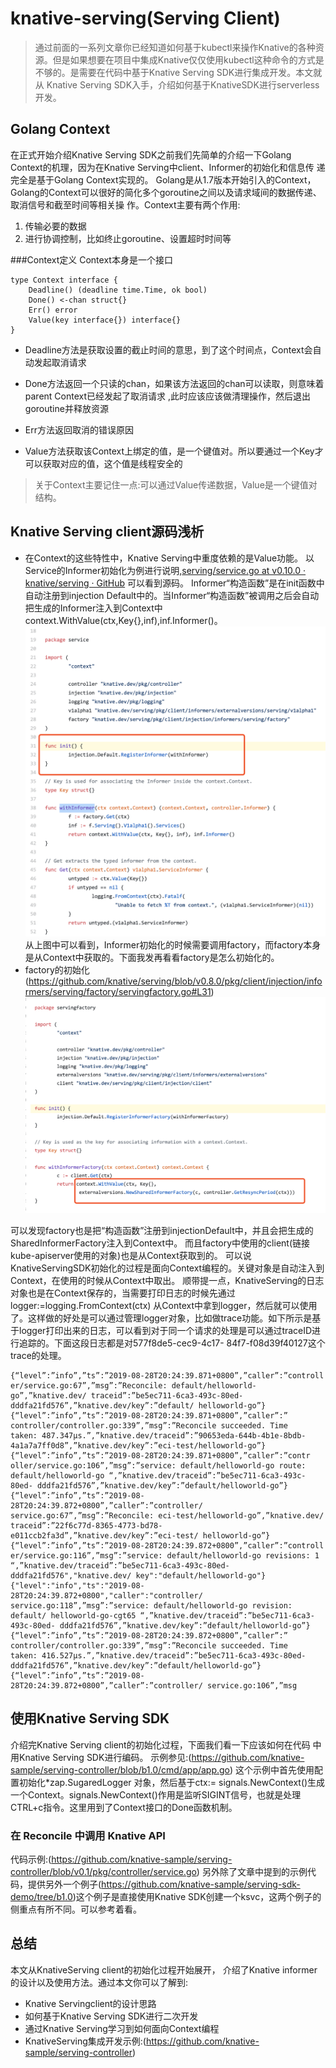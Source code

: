 # knative-serving(Serving Client)
> 通过前面的一系列文章你已经知道如何基于kubectl来操作Knative的各种资源。但是如果想要在项目中集成Knative仅仅使用kubectl这种命令的方式是不够的。是需要在代码中基于Knative Serving SDK进行集成开发。本文就从 Knative Serving SDK入手，介绍如何基于KnativeSDK进行serverless开发。   

## Golang Context
在正式开始介绍Knative Serving SDK之前我们先简单的介绍一下Golang Context的机理，因为在Knative Serving中client、Informer的初始化和信息传 递完全是基于Golang Context实现的。 
Golang是从1.7版本开始引入的Context，Golang的Context可以很好的简化多个goroutine之间以及请求域间的数据传递、取消信号和截至时间等相关操 作。Context主要有两个作用:
1. 传输必要的数据
2. 进行协调控制，比如终止goroutine、设置超时时间等

###Context定义
Context本身是一个接口
```
type Context interface {
    Deadline() (deadline time.Time, ok bool) 
    Done() <-chan struct{}
    Err() error
    Value(key interface{}) interface{} 
}
```
- Deadline方法是获取设置的截止时间的意思，到了这个时间点，Context会自动发起取消请求 

- Done方法返回一个只读的chan，如果该方法返回的chan可以读取，则意味着parent Context已经发起了取消请求 ,此时应该应该做清理操作，然后退出goroutine并释放资源 

- Err方法返回取消的错误原因 

- Value方法获取该Context上绑定的值，是一个键值对。所以要通过一个Key才可以获取对应的值，这个值是线程安全的 
> 关于Context主要记住一点:可以通过Value传递数据，Value是一个键值对结构。   

## Knative Serving client源码浅析 
- 在Context的这些特性中，Knative Serving中重度依赖的是Value功能。 以Service的Informer初始化为例进行说明,[serving/service.go at v0.10.0 · knative/serving · GitHub](https://github.com/knative/serving/blob/v0.10.0/pkg/client/injection/informers/serving/v1alpha1/service/service.go#L31) 可以看到源码。 
Informer“构造函数”是在init函数中自动注册到injection Default中的。当Informer“构造函数”被调用之后会自动把生成的Informer注入到Context中 context.WithValue(ctx,Key{},inf),inf.Informer()。 
![](knative-servingServing%20Client/C6BB76D2-74A6-436A-88CF-DF0E0C2C49FC.png)
从上图中可以看到，Informer初始化的时候需要调用factory，而factory本身 是从Context中获取的。下面我发再看看factory是怎么初始化的。 
- factory的初始化 
(https://github.com/knative/serving/blob/v0.8.0/pkg/client/injection/informers/serving/factory/servingfactory.go#L31)
![](knative-servingServing%20Client/9E1CFC07-4159-4445-95CF-2559A3497E7B.png)

可以发现factory也是把“构造函数”注册到injectionDefault中，并且会把生成的SharedInformerFactory注入到Context中。 而且factory中使用的client(链接kube-apiserver使用的对象)也是从Context获取到的。 
可以说KnativeServingSDK初始化的过程是面向Context编程的。关键对象是自动注入到Context，在使用的时候从Context中取出。 
顺带提一点，KnativeServing的日志对象也是在Context保存的，当需要打印日志的时候先通过logger:=logging.FromContext(ctx) 从Context中拿到logger，然后就可以使用了。这样做的好处是可以通过管理logger对象，比如做trace功能。如下所示是基于logger打印出来的日志，可以看到对于同一个请求的处理是可以通过traceID进行追踪的。下面这段日志都是对577f8de5-cec9-4c17- 84f7-f08d39f40127这个trace的处理。 
```
{“level”:”info”,”ts”:”2019-08-28T20:24:39.871+0800”,”caller”:”controll er/service.go:67”,”msg”:”Reconcile: default/helloworld-go”,”knative.dev/ traceid”:”be5ec711-6ca3-493c-80ed-dddfa21fd576”,”knative.dev/key”:”default/ helloworld-go”} {“level”:”info”,”ts”:”2019-08-28T20:24:39.871+0800”,”caller”:” controller/controller.go:339”,”msg”:”Reconcile succeeded. Time 
taken: 487.347μs.”,”knative.dev/traceid”:”90653eda-644b-4b1e-8bdb- 4a1a7a7ff0d8”,”knative.dev/key”:”eci-test/helloworld-go”} {“level”:”info”,”ts”:”2019-08-28T20:24:39.871+0800”,”caller”:”contr oller/service.go:106”,”msg”:”service: default/helloworld-go route: 
default/helloworld-go “,”knative.dev/traceid”:”be5ec711-6ca3-493c-80ed- dddfa21fd576”,”knative.dev/key”:”default/helloworld-go”} {“level”:”info”,”ts”:”2019-08-28T20:24:39.872+0800”,”caller”:”controller/ service.go:67”,”msg”:”Reconcile: eci-test/helloworld-go”,”knative.dev/ traceid”:”22f6c77d-8365-4773-bd78-e011ccb2fa3d”,”knative.dev/key”:”eci-test/ helloworld-go”} {“level”:”info”,”ts”:”2019-08-28T20:24:39.872+0800”,”caller”:”controll er/service.go:116”,”msg”:”service: default/helloworld-go revisions: 1 “,”knative.dev/traceid”:”be5ec711-6ca3-493c-80ed-dddfa21fd576","knative.dev/ key":"default/helloworld-go"} {"level":"info","ts":"2019-08-28T20:24:39.872+0800","caller":"controller/ service.go:118”,”msg”:”service: default/helloworld-go revision: default/ helloworld-go-cgt65 “,”knative.dev/traceid”:”be5ec711-6ca3-493c-80ed- dddfa21fd576”,”knative.dev/key”:”default/helloworld-go”} {“level”:”info”,”ts”:”2019-08-28T20:24:39.872+0800”,”caller”:” controller/controller.go:339”,”msg”:”Reconcile succeeded. Time 
taken: 416.527μs.”,”knative.dev/traceid”:”be5ec711-6ca3-493c-80ed- dddfa21fd576”,”knative.dev/key”:”default/helloworld-go”} {“level”:”info”,”ts”:”2019-08-28T20:24:39.872+0800”,”caller”:”controller/ service.go:106”,”msg 

```

## 使用Knative Serving SDK 
介绍完Knative Serving client的初始化过程，下面我们看一下应该如何在代码 中用Knative Serving SDK进行编码。 
示例参见:(https://github.com/knative-sample/serving-controller/blob/b1.0/cmd/app/app.go) 
这个示例中首先使用配置初始化*zap.SugaredLogger 对象，然后基于ctx:= signals.NewContext()生成一个Context。signals.NewContext()作用是监听SIGINT信号，也就是处理CTRL+c指令。这里用到了Context接口的Done函数机制。 
### 在 Reconcile 中调用 Knative API
代码示例:(https://github.com/knative-sample/serving-controller/blob/v0.1/pkg/controller/service.go) 
另外除了文章中提到的示例代码，提供另外一个例子(https://github.com/knative-sample/serving-sdk-demo/tree/b1.0)这个例子是直接使用Knative SDK创建一个ksvc，这两个例子的侧重点有所不同。可以参考着看。 

## 总结
本文从KnativeServing client的初始化过程开始展开， 介绍了Knative informer的设计以及使用方法。通过本文你可以了解到: 
- Knative Servingclient的设计思路
- 如何基于Knative Serving SDK进行二次开发
- 通过Knative Serving学习到如何面向Context编程
- KnativeServing集成开发示例:(https://github.com/knative-sample/serving-controller)